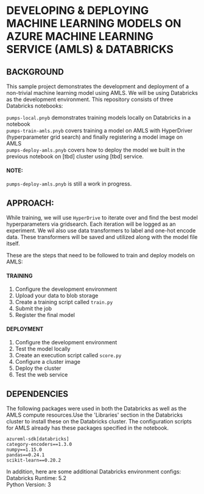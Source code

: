 # DEVELOPING & DEPLOYING MACHINE LEARNING MODELS ON AZURE MACHINE LEARNING SERVICE (AMLS) & DATABRICKS

## BACKGROUND

This sample project demonstrates the development and deployment of a non-trivial machine learning model using AMLS. We will be using Databricks as the development environment. This repository consists of three Databricks notebooks:

`pumps-local.pnyb` demonstrates training models locally on Databricks in a notebook  
`pumps-train-amls.pnyb` covers training a model on AMLS with HyperDriver (hyperparameter grid search) and finally registering a model image on AMLS  
`pumps-deploy-amls.pnyb` covers how to deploy the model we built in the previous notebook on [tbd] cluster using [tbd] service.

#### NOTE: 
`pumps-deploy-amls.pnyb` is still a work in progress. 


## APPROACH:

While training, we will use `HyperDrive` to iterate over and find the best model hyperparameters via gridsearch. Each iteration will be logged as an experiment. We wil also use data transformers to label and one-hot encode data. These transformers will be saved and utilized along with the model file itself.

These are the steps that need to be followed to train and deploy models on AMLS:

#### TRAINING
1. Configure the development environment
2. Upload your data to blob storage
3. Create a training script called `train.py`
4. Submit the job
5. Register the final model

#### DEPLOYMENT
1. Configure the development environment
2. Test the model locally
3. Create an execution script called `score.py`
4. Configure a cluster image
5. Deploy the cluster
6. Test the web service

## DEPENDENCIES
The following packages were used in both the Databricks as well as the AMLS compute resources.Use the 'Libraries' section in the Databricks cluster to install these on the Databricks cluster. The configuration scripts for AMLS already has these packages specified in the notebook.  

```
azureml-sdk[databricks]
category-encoders==1.3.0
numpy==1.15.0
pandas==0.24.1
scikit-learn==0.20.2
```
In addition, here are some additional Databricks environment configs:   
Databricks Runtime: 5.2  
Python Version: 3

